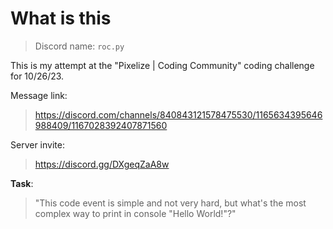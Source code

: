 # What is this
> Discord name: `roc.py`

This is my attempt at the "Pixelize | Coding Community" coding challenge for 10/26/23.

Message link:
> https://discord.com/channels/840843121578475530/1165634395646988409/1167028392407871560

Server invite:
> https://discord.gg/DXgeqZaA8w

**Task**:
> "This code event is simple and not very hard, but what's the most complex way to print in console "Hello World!"?"